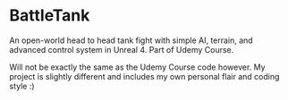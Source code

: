 # BattleTank
An open-world head to head tank fight with simple AI, terrain, and advanced control system in Unreal 4. Part of Udemy Course.

Will not be exactly the same as the Udemy Course code however. My project is slightly different and includes my own personal flair and coding style :)
